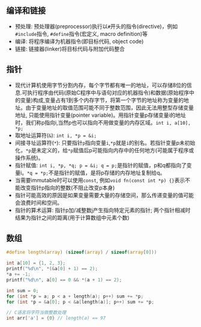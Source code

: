 ## 编译和链接
- 预处理: 预处理器(preprocessor)执行以`#`开头的指令(directive)，例如`#include`指令, `#define`指令(宏定义, macro definition)等
- 编译: 将程序编译为机器指令(即目标代码, object code)
- 链接: 链接器(linker)将目标代码与附加代码整合

## 指针
- 现代计算机使用字节分割内存，每个字节都有唯一的地址，可以存储8位的信息.可执行程序由代码(原始C程序中与语句对应的机器指令)和数据(原始程序中的变量)构成,变量占有1到多个内存字节，将第一个字节的地址称为变量的地址。由于变量地址的取值范围可能不同于整数范围，因此无法用整型存储变量地址, 只能使用指针变量(pointer variable)。用指针变量p存储变量i的地址时，我们称p指向i,当然p也可以指向不用做变量的内存区域。`int i, a[10], *p;`
- 取地址运算符(`&`): `int i, *p = &i;`
- 间接寻址运算符(`*`): 只要指针`p`指向变量`i`,`*p`就是`i`的别名。若指针变量p未初始化，`*p`是未定义的，给`*p`赋值后p可能指向内存中的任何地方(可能属于程序或操作系统)。
- 指针赋值: `int i, *p, *q; p = &i; q = p;`是指针的赋值，p和q都指向了变量i。`*q = *p;`不是指针的赋值，是将p存储的内存地址复制给q。
- 当需要immutable时可以使用`const`, 例如`void fn(const int *p) {}`表示不能改变指针p指向的整数(不阻止改变p本身)
- 指针可能高效的原因是如果变量需要大量的存储空间，那么传递变量的值可能会浪费时间和空间。
- 指针的算术运算: 指针p加/减整数j产生指向特定元素的指针; 两个指针相减时结果为指针之间的距离(用于计算数组中元素个数)

## 数组
```c
#define length(array) (sizeof(array) / sizeof(array[0]))

int a[10] = {1, 2, 3};
printf("%d\n", *(&a[0] + 1) == 2);
*a += -1;
printf("%d\n", a[0] == 0 && *(a + 1) == 2);

int sum = 0;
for (int *p = a; p < a + length(a); p++) sum += *p;
for (int *p = &a[0]; p < &a[length(a)]; p++) sum += *p;

// C语言将字符当做整数处理
int arr['a'] = {0} // length(a) == 97
```





























